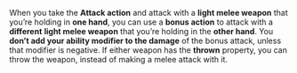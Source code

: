 When you take the **Attack action** and attack with a **light melee weapon** that you’re holding in **one hand**, you can use a **bonus action** to attack with a **different** **light melee weapon** that you’re holding in the **other hand**. You **don’t add your ability modifier to the damage** of the bonus attack, unless that modifier is negative. If either weapon has the **thrown** property, you can throw the weapon, instead of making a melee attack with it.
